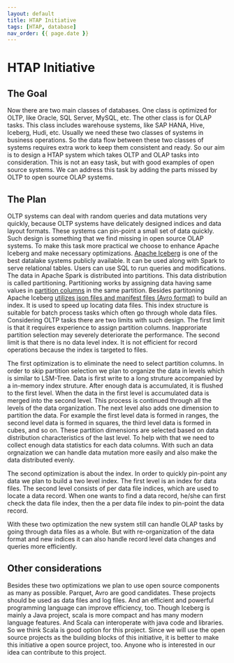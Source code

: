 ```yaml
---
layout: default
title: HTAP Initiative
tags: [HTAP, database]
nav_order: {{ page.date }}
---
```



# HTAP Initiative


## The Goal

Now there are two main classes of databases. One class is optimized for OLTP, like Oracle, SQL Server, MySQL, etc. The other class is for OLAP tasks. This class includes warehouse systems, like SAP HANA, Hive, Iceberg, Hudi, etc. Usually we need these two classes of systems in business operations. So the data flow between these two classes of systems requires extra work to keep them consistent and ready. So our aim is to design a HTAP system which takes OLTP and OLAP tasks into consideration. This is not an easy task, but with good examples of open source systems. We can address this task by adding the parts missed by OLTP to open source OLAP systems.


## The Plan

OLTP systems can deal with random queries and data mutations very quickly, because OLTP systems have delicately designed indices and data layout formats. These systems can pin-point a small set of data quickly. Such design is something that we find missing in open source OLAP systems. To make this task more practical we choose to enhance Apache Iceberg and make necessary optimizations. [Apache Iceberg](https://iceberg.apache.org) is one of the best datalake systems publicly available. It can be used along with Spark to serve relational tables. Users can use SQL to run queries and modifications. The data in Apache Spark is distributed into partitions. This data distribution is called partitioning. Partitioning works by assigning data having same values in [partition columns](https://iceberg.apache.org/docs/latest/partitioning/) in the same partition. Besides partitoning Apache Iceberg [utilizes json files and manifest files (Avro format)](https://iceberg.apache.org/spec/) to build an index. It is used to speed up locating data files. This index structure is suitable for batch process tasks which often go through whole data files. Considering OLTP tasks there are two limits with such design. The first limit is that it requires experience to assign partition columns. Inapproriate partition selection may severely deteriorate the performance. The second limit is that there is no data level index. It is not efficient for record operations because the index is targeted to files. 

The first optimization is to eliminate the need to select partition columns. In order to skip partition selection we plan to organize the data in levels which is similar to LSM-Tree. Data is first write to a long struture accompanied by a in-memory index struture. After enough data is accumulated, it is flushed to the first level. When the data in the first level is accumulated data is merged into the second level. This process is continued through all the levels of the data organization. The next level also adds one dimension to partition the data. For example the first level data is formed in ranges, the second level data is formed in squares, the third level data is formed in cubes, and so on. These partition dimensions are selected based on data distribution characteristics of the last level. To help with that we need to collect enough data statistics for each data columns. With such an data orgnaization we can handle data mutation more easily and also make the data distributed evenly.

The second optimization is about the index. In order to quickly pin-point any data we plan to build a two level index. The first level is an index for data files. The second level consists of per data file indices, which are used to locate a data record. When one wants to find a data record, he/she can first check the data file index, then the a per data file index to pin-point the data record.

With these two optimization the new system still can handle OLAP tasks by going through data files as a whole. But with re-organization of the data format and new indices it can also handle record level data changes and queries more efficiently.


## Other considerations

Besides these two optimizations we plan to use open source components as many as possible. Parquet, Avro are good candidates. These projects should be used as data files and log files. And an efficient and powerful programming language can improve efficiency, too. Though Iceberg is mainly a Java project, scala is more compact and has many modern language features. And Scala can interoperate with java code and libraries. So we think Scala is good option for this project. Since we will use the open source projects as the building blocks of this initiative, it is better to make this initiative a open source project, too. Anyone who is interested in our idea can contribute to this project.

